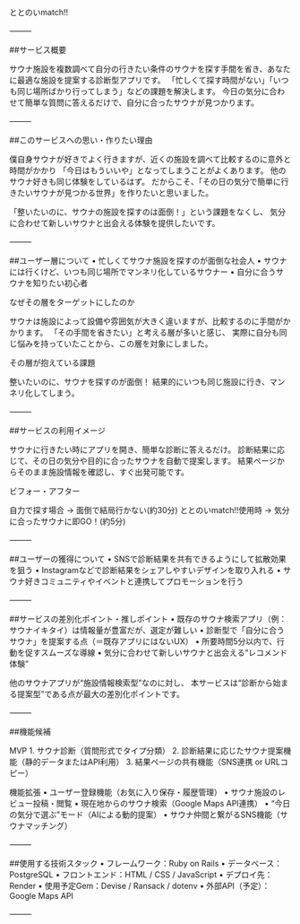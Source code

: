 ととのいmatch!!

⸻

##サービス概要

サウナ施設を複数調べて自分の行きたい条件のサウナを探す手間を省き、あなたに最適な施設を提案する診断型アプリです。 「忙しくて探す時間がない」「いつも同じ場所ばかり行ってしまう」などの課題を解決します。 今日の気分に合わせて簡単な質問に答えるだけで、自分に合ったサウナが見つかります。

⸻

##このサービスへの思い・作りたい理由

僕自身サウナが好きでよく行きますが、近くの施設を調べて比較するのに意外と時間がかかり 「今日はもういいや」となってしまうことがよくあります。 他のサウナ好きも同じ体験をしているはず。 だからこそ、「その日の気分で簡単に行きたいサウナが見つかる世界」を作りたいと思いました。

「整いたいのに、サウナの施設を探すのは面倒！」という課題をなくし、 気分に合わせて新しいサウナと出会える体験を提供したいです。

⸻

##ユーザー層について • 忙しくてサウナ施設を探すのが面倒な社会人 • サウナには行くけど、いつも同じ場所でマンネリ化しているサウナー • 自分に合うサウナを知りたい初心者

なぜその層をターゲットにしたのか

サウナは施設によって設備や雰囲気が大きく違いますが、比較するのに手間がかかります。 「その手間を省きたい」と考える層が多いと感じ、 実際に自分も同じ悩みを持っていたことから、この層を対象にしました。

その層が抱えている課題

整いたいのに、サウナを探すのが面倒！ 結果的にいつも同じ施設に行き、マンネリ化してしまう。

⸻

##サービスの利用イメージ

サウナに行きたい時にアプリを開き、簡単な診断に答えるだけ。 診断結果に応じて、その日の気分や目的に合ったサウナを自動で提案します。 結果ページからそのまま施設情報を確認し、すぐ出発可能です。

ビフォー・アフター

自力で探す場合 → 面倒で結局行かない(約30分) ととのいmatch!!使用時 → 気分に合ったサウナに即GO！(約5分)

⸻

##ユーザーの獲得について • SNSで診断結果を共有できるようにして拡散効果を狙う • Instagramなどで診断結果をシェアしやすいデザインを取り入れる • サウナ好きコミュニティやイベントと連携してプロモーションを行う

⸻

##サービスの差別化ポイント・推しポイント • 既存のサウナ検索アプリ（例：サウナイキタイ）は情報量が豊富だが、選定が難しい • 診断型で「自分に合うサウナ」を提案する点（＝既存アプリにはないUX） • 所要時間5分以内で、行動を促すスムーズな導線 • 気分に合わせて新しいサウナと出会える“レコメンド体験”

他のサウナアプリが“施設情報検索型”なのに対し、 本サービスは“診断から始まる提案型”である点が最大の差別化ポイントです。

⸻

##機能候補

MVP 1. サウナ診断（質問形式でタイプ分類） 2. 診断結果に応じたサウナ提案機能（静的データまたはAPI利用） 3. 結果ページの共有機能（SNS連携 or URLコピー）

機能拡張 • ユーザー登録機能（お気に入り保存・履歴管理） • サウナ施設のレビュー投稿・閲覧 • 現在地からのサウナ検索（Google Maps API連携） • “今日の気分で選ぶ”モード（AIによる動的提案） • サウナ仲間と繋がるSNS機能（サウナマッチング）

⸻

##使用する技術スタック • フレームワーク：Ruby on Rails • データベース：PostgreSQL • フロントエンド：HTML / CSS / JavaScript • デプロイ先：Render • 使用予定Gem：Devise / Ransack / dotenv • 外部API（予定）：Google Maps API

⸻

